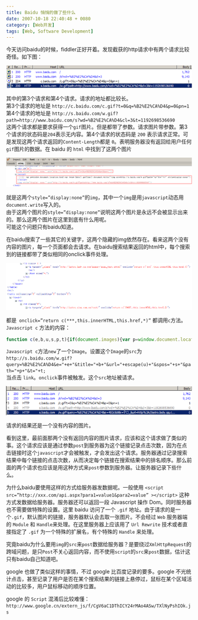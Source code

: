```yaml
---
title: Baidu 悄悄的做了些什么
date: 2007-10-18 22:40:48 + 0080
category: [Web开发]
tags: [Web, Software Development]
---
```


今天访问baidu的时候，fiddler正好开着。发现截获的http请求中有两个请求比较奇怪。如下图：  

![net traffic](/assets/attachments/2007/10/18_223749_urjybd1.gif)  

其中的第3个请求和第4个请求。请求的地址都比较长。  
第3个请求的地址是 `http://c.baidu.com/c.gif?t=0&q=%B2%E2%CA%D4&p=0&pn=1`  
第4个请求的地址是 `http://s.baidu.com/w.gif?path=http://www.baidu.com/s?wd=%B2%E2%CA%D4&cl=3&t=1192698536690`  
这两个请求都是要求获得一个`gif`图片。但是都带了参数。请求图片带参数。第3个请求的状态码是`204`表示无内容。第4个请求的状态码是 `200` 表示请求正常。可是发现这两个请求返回的`Content-Length`都是 `0`。表明服务器没有返回给用户任何`gif`图片的数据。在 baidu 的 `html` 中找到了这两个图片  

![pic](/assets/attachments/2007/10/18_223752_nkcqbd2.gif)  

就是这两个`style=”display:none”`的`img`，其中一个`img`是用`javascript`动态用`document.write`写入的。  
由于这两个图片的`style=”display:none”`说明这两个图片是永远不会被显示出来的。那么这两个图片在这里到底有什么用呢。  
可能这个问题只有baidu知道。

在baidu搜索了一些其它的关键字，这两个隐藏的img依然存在。看来这两个没有内容的图片，每一个页面都会去请求。在baidu搜索结果返回的html中，每个搜索到的链接都带了类似相同的onclick事件处理。  

![html](/assets/attachments/2007/10/18_223756_jg9nbd3.gif)  

都是` onclick=”return c(***,this.innerHTML,this.href,*)”`  都调用`c`方法。  
`Javascript c` 方法的内容：

```js    
function c(e,b,u,s,p,t){if(document.images){var p=window.document.location.href;var t=new Date().getTime();b=b.replace(/<[^<>]+>/g, "");(new Image()).src="http://s.baidu.com/w.gif?query=%B2%E2%CA%D4&e="+e+"&title="+b+"&url="+escape(u)+"&spos="+s+"&path="+p+"&t="+t;}return true;}  
```  

`Javascript c`方法`new`了一个`Image`。设置这个`Image`的`src`为`http://s.baidu.com/w.gif?query=%B2%E2%CA%D4&e="+e+"&title="+b+"&url="+escape(u)+"&spos="+s+"&path="+p+"&t="+t;`  
当点击 `link`。`onclick`事件被触发。这个`src`地址被请求。  

![net traffic](/assets/attachments/2007/10/18_223801_if8lbd4.gif)   

请求的结果还是一个没有内容的图片。  

看到这里，最前面那两个没有返回内容的图片请求，应该和这个请求做了类似的事。这个请求应该是通过参数`post`到服务器为这个链接记录点击次数，因为在点击链接时这个`javascript`才会被触发，才会发出这个请求。服务器通过记录搜索结果中每个链接的点击次数，从而决定每个链接在搜索结果中的排名顺序。那么前面的两个请求也应该是用这种方式来`post`参数到服务器。让服务器记录下些什么。  

为什么baidu要使用这样的方式给服务器发数据呢。一般使用 `<script src=”http://xxx.com/api.aspx?para1=value1&para2=value” ></script>` 这种方式发数据给服务器。服务器还可以返回一段 Javascript 操作 Dom。同时服务器也不需要做特殊的设置。这里 baidu 访问了一个 `.gif` 地址。由于请求的是一个`.gif`，默认图片的链接，服务器默认会去取一张图片。不会经过 `Web` 服务器端的 `Module` 和 `Handle`来处理。在这里服务器上应该用了 `Url Rewrite` 技术或者直接指定了 `.gif` 为一个特殊的扩展名，有个特殊的 `Handle` 来处理。  

究竟baidu为什么要用`img`的`src`来`post`数据给服务器？是要绕过`XmlHttpRequest`的跨域问题，是只`Post`不关心返回内容，而不使用`script`的`src`来`post`数据，估计这只有baidu自己知道吧。  

google 也做了类似这样的事情，不过 google 比百度记录的要多。google 不光统计点击，甚至记录了用户是否在某个搜索结果的链接上悬停过，鼠标在某个区域活动的比较多，用户鼠标移动的顺序位置。

google 的 `Script` 混淆后比较难懂：`http://www.google.cn/extern_js/f/CgV6aC1DThICY24rMAo4ASw/TXlNyPshIOk.js`   

